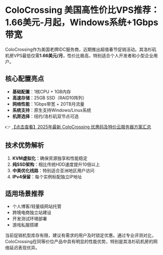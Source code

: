 # ColoCrossing 美国高性价比VPS推荐：1.66美元-月起，Windows系统+1Gbps带宽

ColoCrossing作为美国老牌IDC服务商，近期推出超值春节促销活动。其洛杉矶机房VPS最低仅需**1.66美元/月**，性价比极高，特别适合个人开发者和小型企业用户。

## 核心配置亮点
- **基础配置**：1核CPU + 1GB内存
- **高速存储**：25GB SSD（RAID10阵列）
- **网络性能**：1Gbps带宽 + 20TB月流量
- **系统支持**：原生支持Windows/Linux系统
- **机房选择**：纽约/洛杉矶双节点可选

👉 [【点击查看】2025年最新 ColoCrossing 优惠码及特价云服务器方案汇总](https://bit.ly/ColoCrossing)

## 技术优势解析
1. **KVM虚拟化**：确保资源独享和性能稳定
2. **纯SSD架构**：相比传统HDD速度提升10倍以上
3. **中美优化线路**：特别适合亚洲地区用户访问
4. **IPv4保留**：每个实例标配独立IP地址

## 适用场景推荐
- 个人博客/轻量级网站托管
- 跨境电商独立站建设
- 开发测试环境部署
- 游戏私服搭建

当前促销机型库存有限，建议有需求的用户及时锁定优惠。通过专业评测对比，ColoCrossing在同等价位产品中具有明显的性能优势，特别是其洛杉矶机房的网络延迟表现优异。